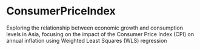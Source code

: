 # ConsumerPriceIndex
Exploring the relationship between economic growth and consumption levels in Asia, focusing on the impact of the Consumer Price Index (CPI) on annual inflation using Weighted Least Squares (WLS) regression 
